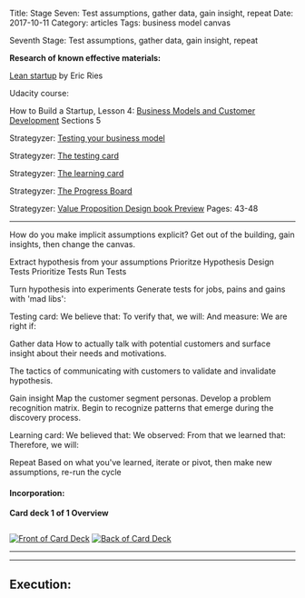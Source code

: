Title: Stage Seven: Test assumptions, gather data, gain insight, repeat
Date:  2017-10-11
Category: articles
Tags: business model canvas

Seventh Stage: Test assumptions, gather data, gain insight, repeat


**Research of known effective materials:**

[Lean startup](http://theleanstartup.com/book) by Eric Ries

Udacity course: 

How to Build a Startup, Lesson 4: [Business Models and Customer Development](https://classroom.udacity.com/courses/ep245/lessons/48726358/concepts/483919610923) 
Sections 5

Strategyzer: [Testing your business
model](https://assets.strategyzer.com/assets/resources/testing-your-business-model-a-reference-guide.pdf)

Strategyzer: [The testing
card](https://assets.strategyzer.com/assets/resources/the-test-card.pdf)

Strategyzer: [The learning card](https://assets.strategyzer.com/assets/resources/the-learning-card.pdf)

Strategyzer: [The Progress
Board](https://assets.strategyzer.com/assets/resources/the-progress-board.pdf)


Strategyzer: [Value Proposition Design book
Preview](https://assets.strategyzer.com/assets/resources/value-proposition-design-book-preview-2014.pdf) Pages: 43-48

-----------

How do you make implicit assumptions explicit?
Get out of the building, gain insights, then change the canvas.

Extract hypothesis from your assumptions
Prioritze Hypothesis
Design Tests
Prioritize Tests
Run Tests

Turn hypothesis into experiments
Generate tests for jobs, pains and gains with 'mad libs':

Testing card:
We believe that:
To verify that, we will:
And measure:
We are right if:


Gather data
How to actually talk with potential customers and surface insight about
their needs and motivations.

The tactics of communicating with customers to validate and invalidate
hypothesis.

Gain insight
Map the customer segment personas.
Develop a problem recognition matrix.
Begin to recognize patterns that emerge during the discovery process.

Learning card:
We believed that:
We observed:
From that we learned that:
Therefore, we will:


Repeat
Based on what you've learned, iterate or pivot, then make new assumptions, re-run the cycle



#### Incorporation:

**Card deck 1 of 1 Overview**
```
```
[![Front of Card
Deck](/images/learning/thumbnails/learning_customer_discovery_and_pmf_card_deck_front.jpg)](/images/learning/learning_customer_discovery_and_pmf_card_deck_front.jpg)
[![Back of Card
Deck](/images/learning/thumbnails/learning_customer_discovery_and_pmf_card_deck_back.jpg)](/images/learning/learning_customer_discovery_and_pmf_card_deck_back.jpg)

--------------------------------------------------



-------------------------------------------------------------------------
## Execution:


